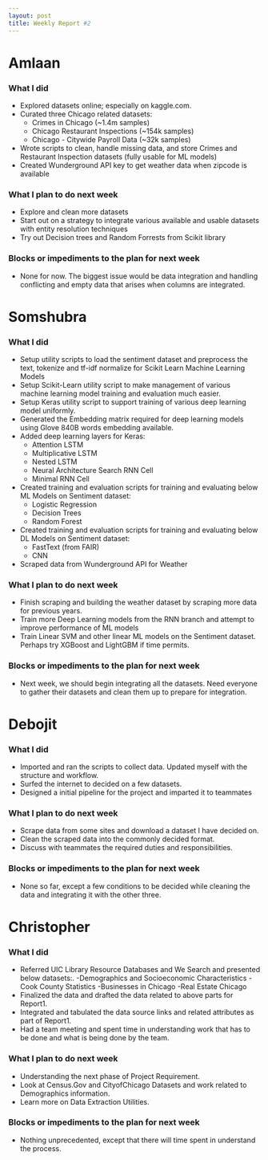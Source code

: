 ```yaml
---
layout: post
title: Weekly Report #2
---
```


# Amlaan

### What I did

- Explored datasets online; especially on kaggle.com.
- Curated three Chicago related datasets:
    - Crimes in Chicago (~1.4m samples)
    - Chicago Restaurant Inspections (~154k samples)
    - Chicago - Citywide Payroll Data (~32k samples)
- Wrote scripts to clean, handle missing data, and store Crimes and Restaurant Inspection datasets (fully usable for ML models)
- Created Wunderground API key to get weather data when zipcode is available

### What I plan to do next week

- Explore and clean more datasets
- Start out on a strategy to integrate various available and usable datasets with entity resolution techniques
- Try out Decision trees and Random Forrests from Scikit library

### Blocks or impediments to the plan for next week

- None for now. The biggest issue would be data integration and handling conflicting and empty data that arises when columns are integrated.

# Somshubra

### What I did

- Setup utility scripts to load the sentiment dataset and preprocess the text, tokenize and tf-idf normalize for Scikit Learn Machine Learning Models
- Setup Scikit-Learn utility script to make management of various machine learning model training and evaluation much easier.
- Setup Keras utility script to support training of various deep learning model uniformly.
- Generated the Embedding matrix required for deep learning models using Glove 840B words embedding available.
- Added deep learning layers for Keras:
  - Attention LSTM
  - Multiplicative LSTM
  - Nested LSTM
  - Neural Architecture Search RNN Cell
  - Minimal RNN Cell
- Created training and evaluation scripts for training and evaluating below ML Models on Sentiment dataset:
  - Logistic Regression
  - Decision Trees
  - Random Forest
- Created training and evaluation scripts for training and evaluating below DL Models on Sentiment dataset:
  - FastText (from FAIR)
  - CNN
- Scraped data from Wunderground API for Weather

### What I plan to do next week

- Finish scraping and building the weather dataset by scraping more data for previous years.
- Train more Deep Learning models from the RNN branch and attempt to improve performance of ML models
- Train Linear SVM and other linear ML models on the Sentiment dataset. Perhaps try XGBoost and LightGBM if time permits.

### Blocks or impediments to the plan for next week

- Next week, we should begin integrating all the datasets. Need everyone to gather their datasets and clean them up to prepare for integration.

# Debojit

### What I did
- Imported and ran the scripts to collect data. Updated myself with the structure and workflow.
- Surfed the internet to decided on a few datasets.
- Designed a initial pipeline for the project and imparted it to teammates

### What I plan to do next week
- Scrape data from some sites and download a dataset I have decided on.
- Clean the scraped data into the commonly decided format.
- Discuss with teammates the required duties and responsibilities.

### Blocks or impediments to the plan for next week
- None so far, except a few conditions to be decided while cleaning the data and integrating it with the other three.

# Christopher

### What I did
- Referred UIC Library Resource Databases and We Search and presented below datasets:.
	-Demographics and Socioeconomic Characteristics
	-Cook County Statistics 
	-Businesses in Chicago
	-Real Estate Chicago
- Finalized the data and drafted the data related to above parts for Report1.
- Integrated and tabulated the data source links and related attributes as part of Report1. 
- Had a team meeting and spent time in understanding work that has to be done and what is being done by the team.

### What I plan to do next week
- Understanding the next phase of Project Requirement.
- Look at Census.Gov and CityofChicago Datasets and work related to Demographics information.
- Learn more on Data Extraction Utilities.

### Blocks or impediments to the plan for next week
- Nothing unprecedented, except that there will time spent in understand the process. 
